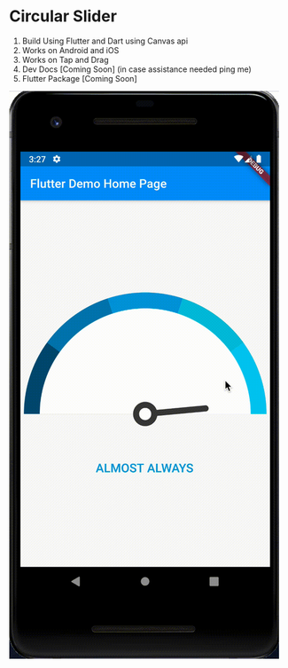 # Circular Slider

1. Build Using Flutter and Dart using Canvas api
2. Works on Android and iOS
3. Works on Tap and Drag
4. Dev Docs [Coming Soon] (in case assistance needed ping me)
5. Flutter Package [Coming Soon]

![Demo](demo.gif)